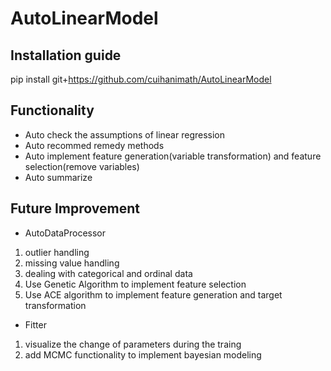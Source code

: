 # AutoLinearModel

## Installation guide

pip install git+https://github.com/cuihanimath/AutoLinearModel

## Functionality
- Auto check the assumptions of linear regression
- Auto recommed remedy methods
- Auto implement feature generation(variable transformation) and feature selection(remove variables)
- Auto summarize

## Future Improvement
- AutoDataProcessor
1. outlier handling
2. missing value handling
3. dealing with categorical and ordinal data
4. Use Genetic Algorithm to implement feature selection
5. Use ACE algorithm to implement feature generation and target transformation

- Fitter
1. visualize the change of parameters during the traing
2. add MCMC functionality to implement bayesian modeling
